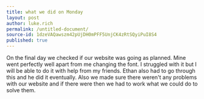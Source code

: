 ```yaml
---
title: what we did on Monday
layout: post
author: luke.rich
permalink: /untitled-document/
source-id: 1dzeVAQawszm42pUjDH0mPFF5UnjCK4zRtSQyiPuI8S4
published: true
---
```

On the final day we checked if our website was going as planned. Mine went perfectly well apart from me changing the font. I struggled with it but I will be able to do it with help from my friends.  Ethan also had to go through this and he did it eventually. Also we made sure there weren't any problems with our website and if there were then we had to work what we could do to solve them.


